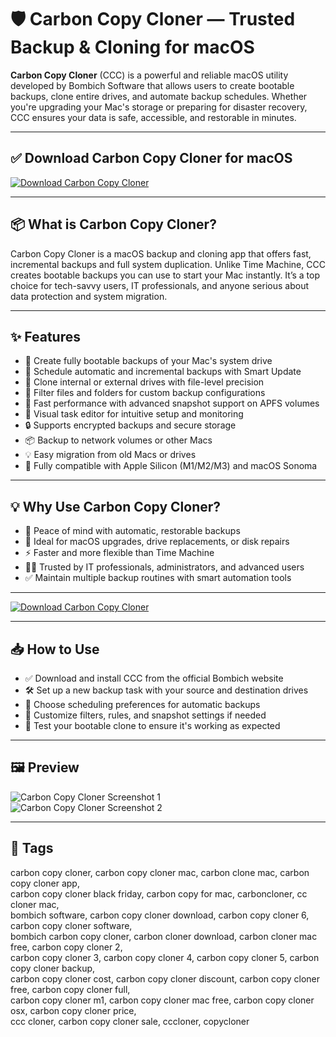 # 🛡️ Carbon Copy Cloner — Trusted Backup & Cloning for macOS

**Carbon Copy Cloner** (CCC) is a powerful and reliable macOS utility developed by Bombich Software that allows users to create bootable backups, clone entire drives, and automate backup schedules. Whether you're upgrading your Mac's storage or preparing for disaster recovery, CCC ensures your data is safe, accessible, and restorable in minutes.

---

## ✅ Download Carbon Copy Cloner for macOS  
[![Download Carbon Copy Cloner](https://img.shields.io/badge/Download-Carbon_Copy_Cloner-green)](#)

---

## 📦 What is Carbon Copy Cloner?

Carbon Copy Cloner is a macOS backup and cloning app that offers fast, incremental backups and full system duplication. Unlike Time Machine, CCC creates bootable backups you can use to start your Mac instantly. It’s a top choice for tech-savvy users, IT professionals, and anyone serious about data protection and system migration.

---

## ✨ Features

- 💽 Create fully bootable backups of your Mac's system drive  
- 🔁 Schedule automatic and incremental backups with Smart Update  
- 📂 Clone internal or external drives with file-level precision  
- 🧮 Filter files and folders for custom backup configurations  
- 🚀 Fast performance with advanced snapshot support on APFS volumes  
- 🧠 Visual task editor for intuitive setup and monitoring  
- 🔒 Supports encrypted backups and secure storage  
- 📦 Backup to network volumes or other Macs  
- 💡 Easy migration from old Macs or drives  
- 🧲 Fully compatible with Apple Silicon (M1/M2/M3) and macOS Sonoma  

---

## 💡 Why Use Carbon Copy Cloner?

- 🔐 Peace of mind with automatic, restorable backups  
- 🧰 Ideal for macOS upgrades, drive replacements, or disk repairs  
- ⚡ Faster and more flexible than Time Machine  
- 🧑‍💻 Trusted by IT professionals, administrators, and advanced users  
- ✅ Maintain multiple backup routines with smart automation tools  

---

[![Download Carbon Copy Cloner](https://img.shields.io/badge/Download-Carbon_Copy_Cloner-green)](#)

---

## 📥 How to Use

- ✅ Download and install CCC from the official Bombich website  
- 🛠 Set up a new backup task with your source and destination drives  
- 🔁 Choose scheduling preferences for automatic backups  
- 🎯 Customize filters, rules, and snapshot settings if needed  
- 🧪 Test your bootable clone to ensure it's working as expected  

---

## 🖼 Preview

![Carbon Copy Cloner Screenshot 1](https://bombich.com/img/site/hero-narrow.jpg)  
![Carbon Copy Cloner Screenshot 2](https://bombich.com/img/icons/filter.jpg)

---

## 📌 Tags

carbon copy cloner, carbon copy cloner mac, carbon clone mac, carbon copy cloner app,  
carbon copy cloner black friday, carbon copy for mac, carboncloner, cc cloner mac,  
bombich software, carbon copy cloner download, carbon copy cloner 6, carbon copy cloner software,  
bombich carbon copy cloner, carbon cloner download, carbon cloner mac free, carbon copy cloner 2,  
carbon copy cloner 3, carbon copy cloner 4, carbon copy cloner 5, carbon copy cloner backup,  
carbon copy cloner cost, carbon copy cloner discount, carbon copy cloner free, carbon copy cloner full,  
carbon copy cloner m1, carbon copy cloner mac free, carbon copy cloner osx, carbon copy cloner price,  
ccc cloner, carbon copy cloner sale, cccloner, copycloner
